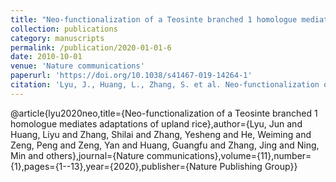 ```yaml
---
title: "Neo-functionalization of a Teosinte branched 1 homologue mediates adaptations of upland rice"
collection: publications
category: manuscripts
permalink: /publication/2020-01-01-6
date: 2010-10-01
venue: 'Nature communications'
paperurl: 'https://doi.org/10.1038/s41467-019-14264-1'
citation: 'Lyu, J., Huang, L., Zhang, S. et al. Neo-functionalization of a Teosinte branched 1 homologue mediates adaptations of upland rice. Nat Commun 11, 725 (2020). https://doi.org/10.1038/s41467-019-14264-1'
---
```


@article{lyu2020neo,title={Neo-functionalization of a Teosinte branched 1 homologue mediates adaptations of upland rice},author={Lyu, Jun and Huang, Liyu and Zhang, Shilai and Zhang, Yesheng and He, Weiming and Zeng, Peng and Zeng, Yan and Huang, Guangfu and Zhang, Jing and Ning, Min and others},journal={Nature communications},volume={11},number={1},pages={1--13},year={2020},publisher={Nature Publishing Group}}

